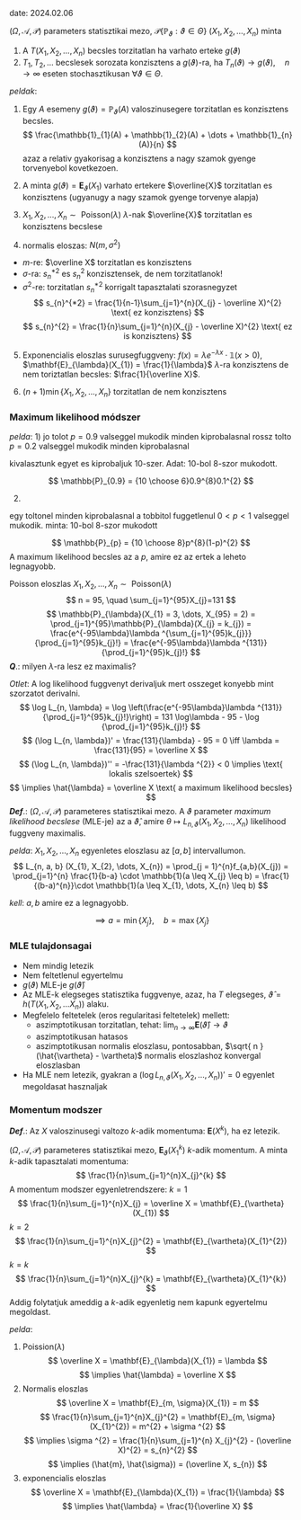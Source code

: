 date: 2024.02.06

$(\Omega, \mathscr{A}, \mathcal{P})$ parameters statisztikai mezo, $\mathcal{P} \{ \mathbb{P}_{\vartheta} : \vartheta \in \Theta \}$
$(X_{1}, X_{2}, \dots, X_{n})$ minta
1) A $T(X_{1}, X_{2}, \dots, X_{n})$ becsles torzitatlan ha varhato erteke $g(\vartheta)$
2) $T_{1}, T_{2}, \dots$ becslesek sorozata konzisztens a $g(\vartheta)$-ra, ha $T_{n}(\vartheta) \to g(\vartheta), \quad n \to \infty$ eseten stochasztikusan $\forall \vartheta \in \Theta$.

*peldak*:
1) Egy $A$ esemeny $g(\vartheta) = \mathbb{P}_{\vartheta}(A)$ valoszinusegere torzitatlan es konzisztens becsles. 
$$
\frac{\mathbb{1}_{1}(A) + \mathbb{1}_{2}(A) + \dots + \mathbb{1}_{n}(A)}{n}
$$
azaz a relativ gyakorisag a konzisztens a nagy szamok gyenge torvenyebol kovetkezoen.

2) A minta $g(\vartheta) = \mathbf{E}_{\vartheta}(X_{1})$ varhato ertekere $\overline{X}$ torzitatlan es konzisztens (ugyanugy a nagy szamok gyenge torvenye alapja)

4) $X_{1}, X_{2}, \dots, X_{n} \sim \text{ Poisson}(\lambda)$
$\lambda$-nak $\overline{X}$ torzitatlan es konzisztens becslese

4) normalis eloszas: $N(m, \sigma ^{2})$
- $m$-re: $\overline X$ torzitatlan es konzisztens
- $\sigma$-ra: $s_{n}^{*2}$ es $s_{n}^{2}$ konzisztensek, de nem torzitatlanok!
- $\sigma ^{2}$-re: torzitatlan $s_{n}^{*2}$ korrigalt tapasztalati szorasnegyzet
$$
s_{n}^{*2} = \frac{1}{n-1}\sum_{j=1}^{n}(X_{j} - \overline X)^{2} \text{ ez konzisztens}
$$
$$
s_{n}^{2} = \frac{1}{n}\sum_{j=1}^{n}(X_{j} - \overline X)^{2} \text{ ez is konzisztens}
$$

5) Exponencialis eloszlas
surusegfuggveny: $f(x) = \lambda e^{-\lambda x} \cdot \mathbb{1}(x > 0)$, $\mathbf{E}_{\lambda}(X_{1}) = \frac{1}{\lambda}$
$\lambda$-ra konzisztens de nem toriztatlan becsles: $\frac{1}{\overline X}$.

6) $(n + 1) \min \{ X_{1}, X_{2}, \dots, X_{n} \}$ torzitatlan de nem konzisztens


### Maximum likelihood módszer
*pelda*:
1) 
jo tolot $p = 0.9$ valseggel mukodik minden kiprobalasnal
rossz tolto $p = 0.2$ valseggel mukodik minden kiprobalasnal

kivalasztunk egyet es kiprobaljuk $10$-szer.
Adat: $10$-bol $8$-szor mukodott.

$$
\mathbb{P}_{0.9} =  {10 \choose 6}0.9^{8}0.1^{2}
$$

2) 
egy toltonel minden kiprobalasnal a tobbitol fuggetlenul $0 < p < 1$ valseggel mukodik.
minta: $10$-bol $8$-szor mukodott

$$
\mathbb{P}_{p} = {10 \choose 8}p^{8}(1-p)^{2}
$$
A maximum likelihood becsles az a $p$, amire ez az ertek a leheto legnagyobb.

Poisson eloszlas $X_{1}, X_{2}, \dots, X_{n} \sim \text{ Poisson}(\lambda)$ 
$$
n = 95, \quad \sum_{j=1}^{95}X_{j}=131
$$
$$
\mathbb{P}_{\lambda}(X_{1} = 3, \dots, X_{95} = 2) = \prod_{j=1}^{95}\mathbb{P}_{\lambda}(X_{j} = k_{j}) = \frac{e^{-95\lambda}\lambda ^{\sum_{j=1}^{95}k_{j}}}{\prod_{j=1}^{95}k_{j}!} = \frac{e^{-95\lambda}\lambda ^{131}}{\prod_{j=1}^{95}k_{j}!}
$$
***Q***.: milyen $\lambda$-ra lesz ez maximalis?

*Otlet*: A log likelihood fuggvenyt derivaljuk mert osszeget konyebb mint szorzatot derivalni.
$$
\log L_{n, \lambda} = \log \left(\frac{e^{-95\lambda}\lambda ^{131}}{\prod_{j=1}^{95}k_{j}!}\right) = 131 \log\lambda - 95 - \log {\prod_{j=1}^{95}k_{j}!}
$$
$$
(\log L_{n, \lambda})' = \frac{131}{\lambda} - 95 = 0 \iff \lambda = \frac{131}{95} = \overline X
$$
$$
(\log L_{n, \lambda})'' = -\frac{131}{\lambda ^{2}} < 0 \implies \text{ lokalis szelsoertek}
$$
$$
\implies \hat{\lambda} = \overline X \text{ a maximum likelihood becsles}
$$
***Def***.: $(\Omega, \mathscr A, \mathcal P)$ parameteres statisztikai mezo. A $\vartheta$ parameter *maximum likelihood becslese* (MLE-je) az a $\hat{\vartheta}$, amire $\theta \mapsto L_{n, \vartheta}(X_{1}, X_{2}, \dots, X_{n})$ likelihood fuggveny maximalis.

*pelda*:
$X_{1}, X_{2}, \dots, X_{n}$ egyenletes eloszlasu az $[a, b]$ intervallumon.
$$
L_{n, a, b} (X_{1}, X_{2}, \dots, X_{n}) = \prod_{j = 1}^{n}f_{a,b}(X_{j}) = \prod_{j=1}^{n} \frac{1}{b-a} \cdot \mathbb{1}(a \leq X_{j} \leq b) = \frac{1}{(b-a)^{n}}\cdot \mathbb{1}(a \leq X_{1}, \dots, X_{n} \leq b)
$$

*kell*: $a, b$ amire ez a legnagyobb.

$$
\implies a = \min \{ X_{j} \}, \quad b = \max \{ X_{j} \}
$$
### MLE tulajdonsagai
- Nem mindig letezik
- Nem feltetlenul egyertelmu
- $g(\vartheta)$ MLE-je $g(\hat{\vartheta})$
- Az MLE-k elegseges statisztika fuggvenye, azaz, ha $T$ elegseges, $\hat{\vartheta} = h(T(X_{1}, X_{2}, \dots X_{n}))$ alaku.
- Megfelelo feltetelek (eros regularitasi feltetelek) mellett:
	- aszimptotikusan torzitatlan, tehat: $\lim_{ n \to \infty } \mathbf{E}(\hat{\vartheta}) \to \vartheta$
	- aszimptotikusan hatasos
	- aszimptotikusan normalis eloszlasu, pontosabban, $\sqrt{ n }(\hat{\vartheta} - \vartheta)$ normalis eloszlashoz konvergal eloszlasban
- Ha MLE nem letezik, gyakran a $\left(\log L_{n, \vartheta}(X_{1}, X_{2}, \dots, X_{n})\right)' = 0$ egyenlet megoldasat hasznaljak

### Momentum modszer
***Def***.: Az $X$ valoszinusegi valtozo $k$-adik momentuma: $\mathbf{E}(X^{k})$, ha ez letezik.

$(\Omega, \mathscr A, \mathcal P)$ parameteres statisztikai mezo, $\mathbf{E}_{\vartheta}(X_{1}^{k})$ $k$-adik momentum.
A minta $k$-adik tapasztalati momentuma:
$$
\frac{1}{n}\sum_{j=1}^{n}X_{j}^{k}
$$
A momentum modszer egyenletrendszere:
$k = 1$
$$
\frac{1}{n}\sum_{j=1}^{n}X_{j} = \overline X = \mathbf{E}_{\vartheta}(X_{1})
$$
$k=2$
$$
\frac{1}{n}\sum_{j=1}^{n}X_{j}^{2} = \mathbf{E}_{\vartheta}(X_{1}^{2})
$$
$k = k$
$$
\frac{1}{n}\sum_{j=1}^{n}X_{j}^{k} = \mathbf{E}_{\vartheta}(X_{1}^{k})
$$
Addig folytatjuk ameddig a $k$-adik egyenletig nem kapunk egyertelmu megoldast.

*pelda*:
1) Poission$(\lambda)$
$$
\overline X = \mathbf{E}_{\lambda}(X_{1}) = \lambda
$$
$$
\implies \hat{\lambda} = \overline X
$$
2) Normalis eloszlas
$$
\overline X = \mathbf{E}_{m, \sigma}(X_{1}) = m
$$
$$
\frac{1}{n}\sum_{j=1}^{n}X_{j}^{2} = \mathbf{E}_{m, \sigma}(X_{1}^{2}) = m^{2} + \sigma ^{2}
$$
$$
\implies \sigma ^{2} = \frac{1}{n}\sum_{j=1}^{n} X_{j}^{2} - (\overline X)^{2} = s_{n}^{2}
$$
$$
\implies (\hat{m}, \hat{\sigma}) = (\overline X, s_{n})
$$
3) exponencialis eloszlas
$$
\overline X = \mathbf{E}_{\lambda}(X_{1}) = \frac{1}{\lambda}
$$
$$
\implies \hat{\lambda} = \frac{1}{\overline X}
$$


